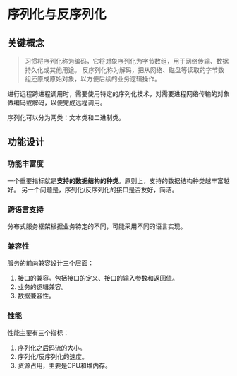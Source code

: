 # 序列化与反序列化

## 关键概念

> 习惯将序列化称为编码，它将对象序列化为字节数组，用于网络传输、数据持久化或其他用途。
> 反序列化称为解码，把从网络、磁盘等读取的字节数组还原成原始对象，以方便后续的业务逻辑操作。  

进行远程跨进程调用时，需要使用特定的序列化技术，对需要进程网络传输的对象做编码或解码，以便完成远程调用。

序列化可以分为两类：文本类和二进制类。

## 功能设计

### 功能丰富度

一个重要指标就是**支持的数据结构的种类**。原则上，支持的数据结构种类越丰富越好。
另一个问题是，序列化/反序列化的接口是否友好，简洁。

### 跨语言支持

分布式服务框架根据业务特定的不同，可能采用不同的语言实现。

### 兼容性

服务的前向兼容设计三个层面：
1. 接口的兼容。包括接口的定义、接口的输入参数和返回值。
2. 业务的逻辑兼容。
3. 数据兼容性。

### 性能

性能主要有三个指标：
1. 序列化之后码流的大小。
2. 序列化/反序列化的速度。
3. 资源占用，主要是CPU和堆内存。